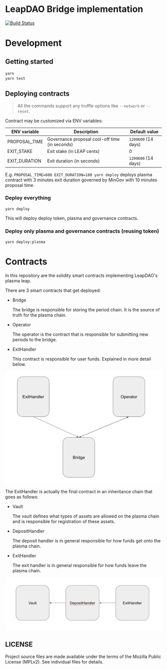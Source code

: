 # LeapDAO Bridge implementation
[![Build Status](https://travis-ci.org/leapdao/leap-contracts.svg?branch=master)](https://travis-ci.org/leapdao/leap-contracts)
# Development

## Getting started

```
yarn
yarn test 
```

## Deploying contracts

> All the commands support any truffle options like `--network` or `--reset`.


Contract may be customized via ENV variables:

| ENV variable | Description | Default value |
| ------- | ----------- | ------------- |
| PROPOSAL_TIME | Governance proposal cool-off time (in seconds) | `1209600` (14 days) |
|EXIT_STAKE| Exit stake (in LEAP cents) |0|
|EXIT_DURATION| Exit duration (in seconds) |`1209600` (14 days)|

E.g. `PROPOSAL_TIME=600 EXIT_DURATION=180 yarn deploy` deploys plasma contract with 3 minutes exit duration governed by MinGov with 10 minutes proposal time.

### Deploy everything

```
yarn deploy
```

This will deploy deploy token, plasma and governance contracts.

### Deploy only plasma and governance contracts (reusing token)

```
yarn deploy:plasma
```

# Contracts

In this repository are the solidity smart contracts implementing LeapDAO's plasma leap. 

There are 3 smart contracts that get deployed:

* Bridge

  The bridge is responsible for storing the period chain. It is the source of truth for the plasma chain.

* Operator

  The operator is the contract that is responsible for submitting new periods to the bridge.

* ExitHandler

  This contract is responsible for user funds. Explained in more detail below.

![Layout](./img/layout.png)

The ExitHandler is actually the final contract in an inheritance chain that goes as follows:

* Vault 

  The vault defines what types of assets are allowed on the plasma chain and is responsible for registration of these assets.

* DepositHandler

  The deposit handler is in general responsible for how funds get onto the plasma chain.

* ExitHandler

  The exit handler is in general responsible for how funds leave the plasma chain.

![Inheritance chain](./img/inheritnace.png)

## LICENSE

Project source files are made available under the terms of the Mozilla Public License (MPLv2). See individual files for details.

